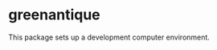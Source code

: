 <!--
# Copyright © (C) 2017 Emory Merryman <emory.merryman@gmail.com>
#   This file is part of greenantique.
#
#   greenantique is free software: you can redistribute it and/or modify
#   it under the terms of the GNU General Public License as published by
#   the Free Software Foundation, either version 3 of the License, or
#   (at your option) any later version.
#
#   greenantique is distributed in the hope that it will be useful,
#   but WITHOUT ANY WARRANTY; without even the implied warranty of
#   MERCHANTABILITY or FITNESS FOR A PARTICULAR PURPOSE.  See the
#   GNU General Public License for more details.
#
#   You should have received a copy of the GNU General Public License
#   along with greenantique.  If not, see <http://www.gnu.org/licenses/>.
-->

# greenantique

This package sets up a development computer environment.
